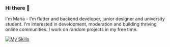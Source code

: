 ### Hi there 👋

I'm María - I'm flutter and backend developer, junior designer and university student. I'm interested in development, moderation and building thriving online communities. I work on random projects in my free time. 


[![My Skills](https://skillicons.dev/icons?i=figma,firebase,gcp,git,linux,bash,postman,py,flask,flutter,java,spring,js,html,css&perline=8)](https://skillicons.dev)
<!--
**mahindev-ai/mahindev-ai** is a ✨ _special_ ✨ repository because its `README.md` (this file) appears on your GitHub profile.

Here are some ideas to get you started:

- 🔭 I’m currently working on ...
- 🌱 I’m currently learning ...
- 👯 I’m looking to collaborate on ...
- 🤔 I’m looking for help with ...
- 💬 Ask me about ...
- 📫 How to reach me: ...
- 😄 Pronouns: ...
- ⚡ Fun fact: ...
-->
